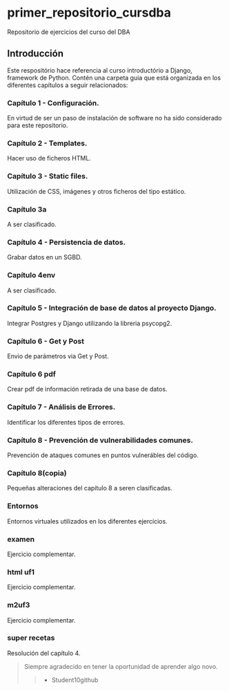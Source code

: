 # primer_repositorio_cursdba
Repositorio de ejercicios del curso del DBA

## Introducción
Este respositório hace referencia al curso introductório a Django, framework de Python.
Contén una carpeta guia que está organizada en los diferentes capítulos a seguir relacionados:

### Capítulo 1 - Configuración. 
En virtud de ser un paso de instalación de software no ha sido considerado para este repositorio.

### Capítulo 2 - Templates.
Hacer uso de ficheros HTML.

### Capítulo 3 - Static files.
Utilización de CSS, imágenes y otros ficheros del tipo estático.

### Capítulo 3a
A ser clasificado.

### Capítulo 4 - Persistencia de datos.
Grabar datos en un SGBD.

### Capítulo 4env
A ser clasificado.

### Capítulo 5 - Integración de base de datos al proyecto Django.
Integrar Postgres y Django utilizando la libreria psycopg2.

### Capítulo 6 - Get y Post
Envio de parámetros via Get y Post.

### Capítulo 6 pdf
Crear pdf de información retirada de una base de datos.

### Capítulo 7 - Análisis de Errores.
Identificar los diferentes tipos de errores.

### Capítulo 8 - Prevención de vulnerabilidades comunes.
Prevención de ataques comunes en puntos vulnerábles del código.

### Capítulo 8(copia)
Pequeñas alteraciones del capítulo 8 a seren clasificadas.

### Entornos
Entornos virtuales utilizados en los diferentes ejercícios.

### examen
Ejercicio complementar.

### html uf1
Ejercicio complementar.

### m2uf3
Ejercicio complementar.

### super recetas
Resolución del capítulo 4.

>Siempre agradecido en tener la oportunidad de aprender algo novo.
>> - Student10github
